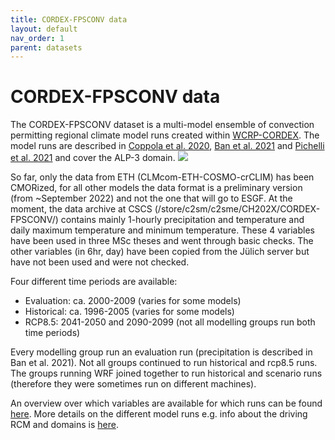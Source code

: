 ```yaml
---
title: CORDEX-FPSCONV data
layout: default
nav_order: 1
parent: datasets
---
```


# CORDEX-FPSCONV data

The CORDEX-FPSCONV dataset is a multi-model ensemble of convection permitting regional climate model runs created within [WCRP-CORDEX](https://cordex.org/experiment-guidelines/flagship-pilot-studies/endorsed-cordex-flagship-pilote-studies/europe-mediterranean-convective-phenomena-at-high-resolution-over-europe-and-the-mediterranean/).
The model runs are described in [Coppola et al. 2020](https://link.springer.com/article/10.1007/s00382-018-4521-8), [Ban et al. 2021](https://link.springer.com/article/10.1007/s00382-021-05708-w) and [Pichelli et al. 2021](https://link.springer.com/article/10.1007/s00382-021-05657-4) and cover the ALP-3 domain.
![](images/alp-3_domain.png)

So far, only the data from ETH (CLMcom-ETH-COSMO-crCLIM) has been CMORized, for all other models the data format is a preliminary version (from ~September 2022) and not the one that will go to ESGF.
At the moment, the data archive at CSCS (/store/c2sm/c2sme/CH202X/CORDEX-FPSCONV/) contains mainly 1-hourly precipitation and temperature and daily maximum temperature and minimum temperature.
These 4 variables have been used in three MSc theses and went through basic checks. The other variables (in 6hr, day) have been copied from the Jülich server but have not been used and were not checked.

Four different time periods are available:
* Evaluation: ca. 2000-2009 (varies for some models)
* Historical: ca. 1996-2005 (varies for some models)
* RCP8.5: 2041-2050 and 2090-2099 (not all modelling groups run both time periods) 

Every modelling group run an evaluation run (precipitation is described in Ban et al. 2021).
Not all groups continued to run historical and rcp8.5 runs.
The groups running WRF joined together to run historical and scenario runs (therefore they were sometimes run on different machines).

An overview over which variables are available for which runs can be found [here](https://www.polybox.ethz.ch/index.php/s/hVYniBtoaneP9Lc).
More details on the different model runs e.g. info about the driving RCM and domains is [here](https://docs.google.com/spreadsheets/d/1wrt8Rcquk7dgIumGJeEc06irpkBwZtq_b7Pn3UhiT2g/edit?usp=sharing).
